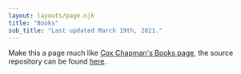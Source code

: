 ```yaml
---
layout: layouts/page.njk
title: "Books"
sub_title: "Last updated March 19th, 2021."
---
```


Make this a page much like [Cox Chapman's Books page](https://www.coxchapman.com/books), the source repository can be found [here](https://github.com/coxchapman/coxchapman.github.io).
